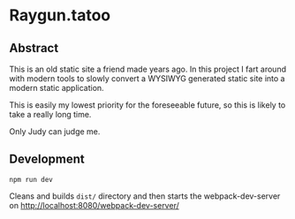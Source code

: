 # Raygun.tatoo

## Abstract

This is an old static site a friend made years ago. In this project I fart around with modern tools to slowly convert a WYSIWYG generated static site into a modern static application.

This is easily my lowest priority for the foreseeable future, so this is likely to take a really long time.

Only Judy can judge me.

## Development

`npm run dev`

Cleans and builds `dist/` directory and then starts the webpack-dev-server on [http://localhost:8080/webpack-dev-server/](http://localhost:8080/webpack-dev-server/)
